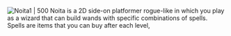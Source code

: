 
![Noita1 | 500](https://preview.redd.it/fotb6fvbria81.png?auto=webp&s=89e25be850d7534c77e7c81224eb1ee57b5d77da)
Noita is a 2D side-on platformer rogue-like in which you play as a wizard that can build wands with specific combinations of spells. Spells are items that you can buy after each level, 